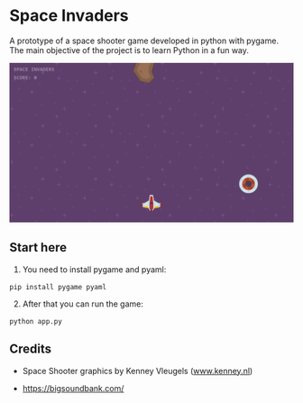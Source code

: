 # Space Invaders

A prototype of a space shooter game developed in python with pygame. The main objective of the project is to learn Python in a fun way.

![Shoot them all](images/screenshot.png "Shoot them all")

## Start here

1. You need to install pygame and pyaml:

```
pip install pygame pyaml
```

2. After that you can run the game:

```
python app.py
```

## Credits

* Space Shooter graphics by Kenney Vleugels (www.kenney.nl)

* https://bigsoundbank.com/